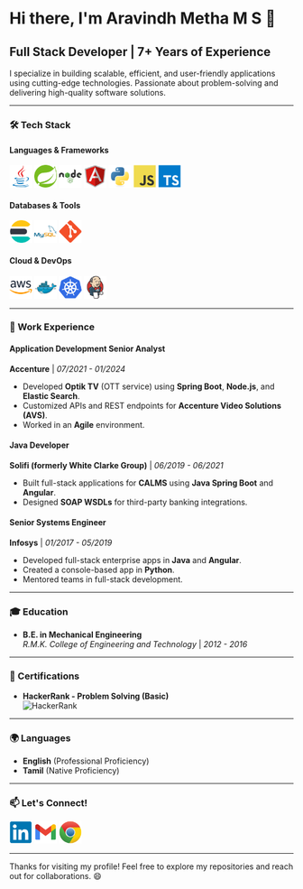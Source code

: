 # Hi there, I'm Aravindh Metha M S 👋

## Full Stack Developer | 7+ Years of Experience

I specialize in building scalable, efficient, and user-friendly applications using cutting-edge technologies. Passionate about problem-solving and delivering high-quality software solutions.

---

### 🛠️ Tech Stack

#### Languages & Frameworks
[<img src="https://raw.githubusercontent.com/devicons/devicon/master/icons/java/java-original.svg" alt="Java" width="40" height="40" />](https://www.java.com)
[<img src="https://raw.githubusercontent.com/devicons/devicon/master/icons/spring/spring-original.svg" alt="Spring Boot" width="40" height="40" />](https://spring.io/projects/spring-boot)
[<img src="https://raw.githubusercontent.com/devicons/devicon/master/icons/nodejs/nodejs-original-wordmark.svg" alt="Node.js" width="40" height="40" />](https://nodejs.org)
[<img src="https://raw.githubusercontent.com/devicons/devicon/master/icons/angularjs/angularjs-original.svg" alt="Angular" width="40" height="40" />](https://angular.io)
[<img src="https://raw.githubusercontent.com/devicons/devicon/master/icons/python/python-original.svg" alt="Python" width="40" height="40" />](https://www.python.org)
[<img src="https://raw.githubusercontent.com/devicons/devicon/master/icons/javascript/javascript-original.svg" alt="JavaScript" width="40" height="40" />](https://developer.mozilla.org/en-US/docs/Web/JavaScript)
[<img src="https://raw.githubusercontent.com/devicons/devicon/master/icons/typescript/typescript-original.svg" alt="TypeScript" width="40" height="40" />](https://www.typescriptlang.org)

#### Databases & Tools
[<img src="https://raw.githubusercontent.com/devicons/devicon/master/icons/elasticsearch/elasticsearch-original.svg" alt="Elasticsearch" width="40" height="40" />](https://www.elastic.co/elasticsearch/)
[<img src="https://raw.githubusercontent.com/devicons/devicon/master/icons/mysql/mysql-original-wordmark.svg" alt="MySQL" width="40" height="40" />](https://www.mysql.com)
[<img src="https://raw.githubusercontent.com/devicons/devicon/master/icons/git/git-original.svg" alt="Git" width="40" height="40" />](https://git-scm.com)

#### Cloud & DevOps
[<img src="https://raw.githubusercontent.com/devicons/devicon/master/icons/amazonwebservices/amazonwebservices-original-wordmark.svg" alt="AWS" width="40" height="40" />](https://aws.amazon.com)
[<img src="https://raw.githubusercontent.com/devicons/devicon/master/icons/docker/docker-original.svg" alt="Docker" width="40" height="40" />](https://www.docker.com)
[<img src="https://raw.githubusercontent.com/devicons/devicon/master/icons/kubernetes/kubernetes-plain.svg" alt="Kubernetes" width="40" height="40" />](https://kubernetes.io)
[<img src="https://raw.githubusercontent.com/devicons/devicon/master/icons/jenkins/jenkins-original.svg" alt="Jenkins" width="40" height="40" />](https://www.jenkins.io)

---

### 💼 Work Experience

#### **Application Development Senior Analyst**  
**Accenture** | *07/2021 - 01/2024*  
- Developed **Optik TV** (OTT service) using **Spring Boot**, **Node.js**, and **Elastic Search**.  
- Customized APIs and REST endpoints for **Accenture Video Solutions (AVS)**.  
- Worked in an **Agile** environment.

#### **Java Developer**  
**Solifi (formerly White Clarke Group)** | *06/2019 - 06/2021*  
- Built full-stack applications for **CALMS** using **Java Spring Boot** and **Angular**.  
- Designed **SOAP WSDLs** for third-party banking integrations.

#### **Senior Systems Engineer**  
**Infosys** | *01/2017 - 05/2019*  
- Developed full-stack enterprise apps in **Java** and **Angular**.  
- Created a console-based app in **Python**.  
- Mentored teams in full-stack development.

---

### 🎓 Education

- **B.E. in Mechanical Engineering**  
  *R.M.K. College of Engineering and Technology* | *2012 - 2016*

---

### 📜 Certifications

- **HackerRank - Problem Solving (Basic)**  
  ![HackerRank](https://img.shields.io/badge/HackerRank-2EC866?style=for-the-badge&logo=hackerrank&logoColor=white)

---

### 🌍 Languages

- **English** (Professional Proficiency)  
- **Tamil** (Native Proficiency)

---

### 📫 Let's Connect!

[<img src="https://raw.githubusercontent.com/devicons/devicon/master/icons/linkedin/linkedin-original.svg" alt="LinkedIn" width="40" height="40" />](https://www.linkedin.com/in/aravindhmetha/)
[<img src="https://raw.githubusercontent.com/github/explore/8f19e4dbbf13418dc1b1d58bb265953553c15a46/topics/gmail/gmail.png" alt="Gmail" width="40" height="40" />](mailto:aravindhmethams@gmail.com)
[<img src="https://raw.githubusercontent.com/devicons/devicon/master/icons/chrome/chrome-original.svg" alt="Portfolio" width="40" height="40" />](https://aravindhmetha.com)

---

Thanks for visiting my profile! Feel free to explore my repositories and reach out for collaborations. 😄

